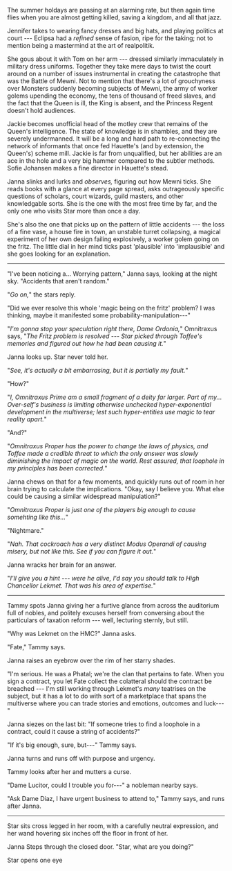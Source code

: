 The summer holdays are passing at an alarming rate, but then again time flies when you are
almost getting killed, saving a kingdom, and all that jazz.

Jennifer takes to wearing fancy dresses and big hats, and playing politics at court
--- Eclipsa had a _refined_ sense of fasion, ripe for the taking; not to mention
being a mastermind at the art of realpolitik.

She gous about it with Tom on her arm --- dressed similarly immaculately in 
military dress uniforms. Together they take mere days to twist the court around
on a number of issues instrumental in creating the catastrophe that was the Battle
of Mewni. Not to mention that there's a lot of grouchyness over Monsters suddenly
becoming subjects of Mewni, the army of worker golems upending the economy, the
tens of thousand of freed slaves, and the fact that the Queen is ill, the King is
absent, and the Princess Regent doesn't hold audiences.

Jackie becomes unofficial head of the motley crew that remains of the Queen's
intelligence. The state of knowledge is in shambles, and they are severely undermanned.
It will be a long and hard path to re-connecting the network of informants that
once fed Hauette's (and by extension, the Queen's) scheme mill. Jackie is far from
unqualified, but her abilities are an ace in the hole and a very big hammer compared
to the subtler methods. Sofie Johansen makes a fine director in Hauette's stead.

Janna slinks and lurks and _observes,_ figuring out how Mewni ticks. She reads
books with a glance at every page spread, asks outrageously specific questions of
scholars, court wizards, guild masters, and other knowledgable sorts. She is the one
with the most free time by far, and the only one who visits Star more than once a
day.

She's also the one that picks up on the pattern of little accidents --- the loss
of a fine vase, a house fire in town, an unstable turret collapsing, a magical experiment
of her own design failing explosively, a worker golem going on the fritz. The little
dial in her mind ticks past 'plausible' into 'implausible' and she goes looking for an
explanation.

----

"I've been noticing a... Worrying pattern," Janna says, looking at the night sky.
"Accidents that aren't random."

"_Go on,_" the stars reply.

"Did we ever resolve this whole 'magic being on the fritz' problem? I was thinking, maybe
it manifested some probability-manipulation---"

"_I'm gonna stop your speculation right there, Dame Ordonia,_" Omnitraxus says, "_The
Fritz problem is resolved --- Star picked through Toffee's memories and figured out
how he had been causing it._"

Janna looks up. Star never told her.

"_See, it's actually a bit embarrasing, but it is partially my fault._"

"How?"

"_I, Omnitraxus Prime am a small fragment of a deity far larger. Part of my...
Over-self's business is limiting otherwise unchecked hyper-exponential development
in the multiverse; lest such hyper-entities use magic to tear reality apart._"

"And?"

"_Omnitraxus Proper has the power to change the laws of physics, and Toffee made
a credible threat to which the only answer was slowly diminishing the impact of
magic on the world. Rest assured, that loophole in my principles has been corrected._"

Janna chews on that for a few moments, and quickly runs out of room in her brain
trying to calculate the implications. "Okay, say I believe you. What else could
be causing a similar widespread manipulation?"

"_Omnitraxus Proper is just one of the players big enough to cause somehting like this..._"

"Nightmare."

"_Nah. That cockroach has a very distinct Modus Operandi of causing misery, but not like this.
See if you can figure it out._"

Janna wracks her brain for an answer.

"_I'll give you a hint --- were he alive, I'd say you should talk to High Chancellor Lekmet.
That was his area of expertise._"

----

Tammy spots Janna giving her a furtive glance from across the auditorium full of nobles,
and politely excuses herself from conversing about the particulars of taxation reform ---
well, lecturing sternly, but still.

"Why was Lekmet on the HMC?" Janna asks.

"Fate," Tammy says.

Janna raises an eyebrow over the rim of her starry shades.

"I'm serious. He was a Phatal; we're the clan that pertains to fate. When
you sign a contract, you let Fate collect the colatteral should the contract be breached ---
I'm still working through Lekmet's _many_ teatrises on the subject, but it has a lot to
do with sort of a marketplace that spans the multiverse where you can trade stories
and emotions, outcomes and luck---"

Janna siezes on the last bit: "If someone tries to find a loophole in a contract,
could it cause a string of accidents?"

"If it's big enough, sure, but---" Tammy says.

Janna turns and runs off with purpose and urgency.

Tammy looks after her and mutters a curse.

"Dame Lucitor, could I trouble you for---" a nobleman nearby says.

"Ask Dame Diaz, I have urgent business to attend to," Tammy says, and runs after Janna.

----

Star sits cross legged in her room, with a carefully neutral expression, and her wand hovering
six inches off the floor in front of her.

Janna Steps through the closed door. "Star, what are you doing?"

Star opens one eye
